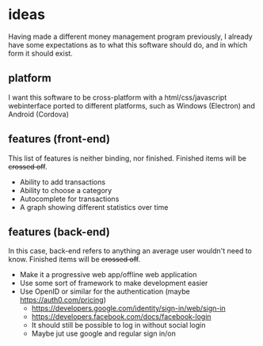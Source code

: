 # ideas
Having made a different money management program previously, I already have some
expectations as to what this software should do, and in which form it should
exist.

## platform
I want this software to be cross-platform with a html/css/javascript
webinterface ported to different platforms, such as Windows (Electron) and
Android (Cordova)

## features (front-end)
This list of features is neither binding, nor finished. Finished items will be
~~crossed off~~.
* Ability to add transactions
* Ability to choose a category
* Autocomplete for transactions
* A graph showing different statistics over time

## features (back-end)
In this case, back-end refers to anything an average user wouldn't need to
know. Finished items will be ~~crossed off~~.
* Make it a progressive web app/offline web application
* Use some sort of framework to make development easier
* Use OpenID or similar for the authentication
(maybe https://auth0.com/pricing)
	* https://developers.google.com/identity/sign-in/web/sign-in
	* https://developers.facebook.com/docs/facebook-login
	* It should still be possible to log in without social login
	* Maybe jut use google and regular sign in/on
